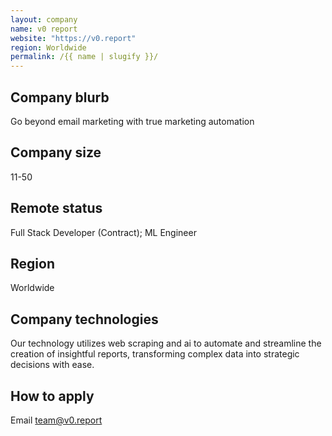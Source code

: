 ```yaml
---
layout: company
name: v0 report
website: "https://v0.report"
region: Worldwide
permalink: /{{ name | slugify }}/
---
```


## Company blurb

Go beyond email marketing with true marketing automation

## Company size

11-50

## Remote status

Full Stack Developer (Contract); ML Engineer

## Region

Worldwide

## Company technologies

Our technology utilizes web scraping and ai to automate and streamline the creation of insightful reports, transforming complex data into strategic decisions with ease.

## How to apply

Email team@v0.report